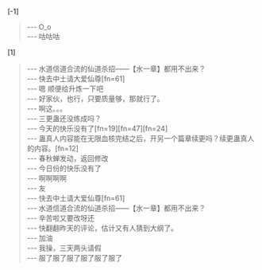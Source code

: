 
[-1] 
>--- O_o<br>
>--- 咕咕咕<br>

[1] 
>--- 水道信道合流的仙道杀招——【水一章】都用不出来？<br>
>--- 快去中土请大爱仙尊[fn=61]<br>
>--- 嗯 顺便给升炼一下吧<br>
>--- 好家伙，也行，只要质量够，那就行了。<br>
>--- 啊这。。。<br>
>--- 三更蛊还没练成吗？<br>
>--- 今天的快乐没有了[fn=19][fn=47][fn=24]<br>
>--- 蛊真人内容能在无限血核完结之后，开另一个篇章续更吗？续更蛊真人的内容。[fn=12]<br>
>--- 春秋蝉发动，返回修改<br>
>--- 今日份的快乐没有了<br>
>--- 啊啊啊啊<br>
>--- 友<br>
>--- 快去中土请大爱仙尊[fn=61]<br>
>--- 水道信道合流的仙道杀招——【水一章】都用不出来？<br>
>--- 辛苦啦又要改呀还<br>
>--- 快翻翻昨天的评论，估计又有人猜到大纲了。<br>
>--- 加油<br>
>--- 我操，三天两头请假<br>
>--- 服了服了服了服了服了服了<br>
